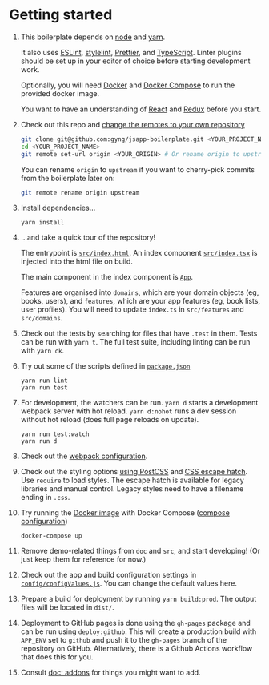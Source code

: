# Getting started

1. This boilerplate depends on [node](https://nodejs.org/en/download/) and [yarn](https://yarnpkg.com/lang/en/docs/install/).

   It also uses [ESLint](http://eslint.org/), [stylelint](https://stylelint.io/), [Prettier](https://prettier.io), and [TypeScript](https://www.typescriptlang.org/). Linter plugins should be set up in your editor of choice before starting development work.

   Optionally, you will need [Docker](https://docs.docker.com/engine/installation/) and [Docker Compose](https://docs.docker.com/compose/install/) to run the provided docker image.

   You want to have an understanding of [React](https://facebook.github.io/react/tutorial/tutorial.html#what-is-react) and [Redux](http://redux.js.org/#the-gist) before you start.

2. Check out this repo and [change the remotes to your own repository](https://help.github.com/articles/changing-a-remote-s-url/)

   ```bash
   git clone git@github.com:gyng/jsapp-boilerplate.git <YOUR_PROJECT_NAME>
   cd <YOUR_PROJECT_NAME>
   git remote set-url origin <YOUR_ORIGIN> # Or rename origin to upstream
   ```

   You can rename `origin` to `upstream` if you want to cherry-pick commits from the boilerplate later on:

   ```bash
   git remote rename origin upstream
   ```

3. Install dependencies…

   ```
   yarn install
   ```

4. …and take a quick tour of the repository!

   The entrypoint is [`src/index.html`](/src/index.html). An index component [`src/index.tsx`](/src/index.tsx) is injected into the html file on build.

   The main component in the index component is [`App`](/src/components/App/index.tsx).

   Features are organised into `domains`, which are your domain objects (eg, books, users), and `features`, which are your app features (eg, book lists, user profiles). You will need to update `index.ts` in `src/features` and `src/domains`.

5. Check out the tests by searching for files that have `.test` in them. Tests can be run with `yarn t`. The full test suite, including linting can be run with `yarn ck`.

6. Try out some of the scripts defined in [`package.json`](/package.json)

   ```
   yarn run lint
   yarn run test
   ```

7. For development, the watchers can be run. `yarn d` starts a development webpack server with hot reload. `yarn d:nohot` runs a dev session without hot reload (does full page reloads on update).

   ```
   yarn run test:watch
   yarn run d
   ```

8. Check out the [webpack configuration](/webpack.config.js).

9. Check out the styling options [using PostCSS](/src/components/App/styles.pcss) and [CSS escape hatch](/src/styles/root.css). Use `require` to load styles. The escape hatch is available for legacy libraries and manual control. Legacy styles need to have a filename ending in `.css`.

10. Try running the [Docker image](/Dockerfile) with Docker Compose ([compose configuration](/docker-compose.yml))

    ```
    docker-compose up
    ```

11. Remove demo-related things from `doc` and `src`, and start developing! (Or just keep them for reference for now.)

12. Check out the app and build configuration settings in [`config/configValues.js`](/config/configValues.js). You can change the default values here.

13. Prepare a build for deployment by running `yarn build:prod`. The output files will be located in `dist/`.

14. Deployment to GitHub pages is done using the `gh-pages` package and can be run using `deploy:github`. This will create a production build with `APP_ENV` set to `github` and push it to the `gh-pages` branch of the repository on GitHub. Alternatively, there is a Github Actions workflow that does this for you.

15. Consult [doc: addons](./addons.md) for things you might want to add.
